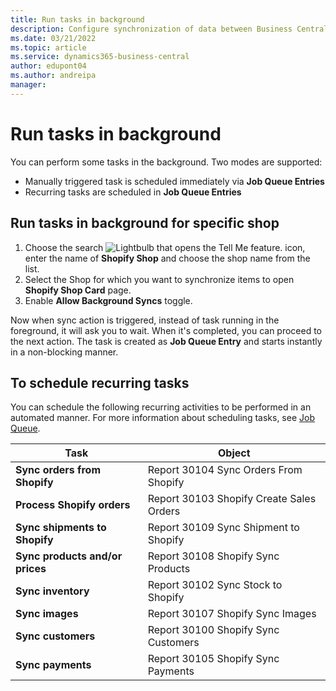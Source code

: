 ```yaml
---
title: Run tasks in background 
description: Configure synchronization of data between Business Central and Shopify in background.
ms.date: 03/21/2022
ms.topic: article
ms.service: dynamics365-business-central
author: edupont04
ms.author: andreipa
manager: 
---
```


# Run tasks in background

You can perform some tasks in the background. Two modes are supported:

- Manually triggered task is scheduled immediately via **Job Queue Entries**
- Recurring tasks are scheduled in **Job Queue Entries**

## Run tasks in background for specific shop

1. Choose the search ![Lightbulb that opens the Tell Me feature.](../media/ui-search/search_small.png "Tell me what you want to do") icon, enter the name of **Shopify Shop** and choose the shop name from the list.
2. Select the Shop for which you want to synchronize items to open **Shopify Shop Card** page.
3. Enable **Allow Background Syncs** toggle.

Now when sync action is triggered, instead of task running in the foreground, it will ask you to wait. When it's completed, you can proceed to the next action. The task is created as **Job Queue Entry** and starts instantly in a non-blocking manner.

## To schedule recurring tasks

You can schedule the following recurring activities to be performed in an automated manner. For more information about scheduling tasks, see [Job Queue](../admin-job-queues-schedule-tasks.md).

|Task|Object|
|------|------------|
|**Sync orders from Shopify**|Report 30104 Sync Orders From Shopify|
|**Process Shopify orders**|Report 30103 Shopify Create Sales Orders|
|**Sync shipments to Shopify**|Report 30109 Sync Shipment to Shopify|
|**Sync products and/or prices**|Report 30108 Shopify Sync Products|
|**Sync inventory**|Report 30102 Sync Stock to Shopify|
|**Sync images**|Report 30107 Shopify Sync Images|
|**Sync customers**|Report 30100 Shopify Sync Customers|
|**Sync payments**|Report 30105 Shopify Sync Payments|
